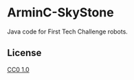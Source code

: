 # ArminC-SkyStone
Java code for First Tech Challenge robots.

## License
[CC0 1.0](https://tldrlegal.com/license/creative-commons-cc0-1.0-universal)